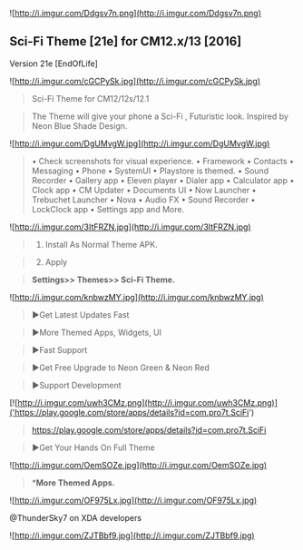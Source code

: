 
![http://i.imgur.com/Ddgsv7n.png](http://i.imgur.com/Ddgsv7n.png)

## Sci-Fi Theme [21e] for CM12.x/13 [2016]

Version 21e [EndOfLife]




![http://i.imgur.com/cGCPySk.jpg](http://i.imgur.com/cGCPySk.jpg)


> Sci-Fi Theme for CM12/12s/12.1 

>The Theme will give your phone a Sci-Fi , Futuristic look. Inspired by Neon Blue Shade Design.



![http://i.imgur.com/DgUMvgW.jpg](http://i.imgur.com/DgUMvgW.jpg)

> • Check screenshots for visual experience.
• Framework
• Contacts
• Messaging
• Phone
• SystemUI
• Playstore is themed.
• Sound Recorder
• Gallery app
• Eleven player
• Dialer app
• Calculator app
• Clock app
• CM Updater
• Documents UI
• Now Launcher
• Trebuchet Launcher
• Nova
• Audio FX
• Sound Recorder
• LockClock app
• Settings app
and More.




![http://i.imgur.com/3ItFRZN.jpg](http://i.imgur.com/3ItFRZN.jpg)

>1. Install As Normal Theme APK.

>2. Apply

>**Settings>> Themes>> Sci-Fi Theme.**



![http://i.imgur.com/knbwzMY.jpg](http://i.imgur.com/knbwzMY.jpg)

> ►Get Latest Updates Fast

>►More Themed Apps, Widgets, UI

>►Fast Support

>►Get Free Upgrade to Neon Green & Neon Red 

>►Support Development



[![http://i.imgur.com/uwh3CMz.png](http://i.imgur.com/uwh3CMz.png)]('https://play.google.com/store/apps/details?id=com.pro7t.SciFi')

>https://play.google.com/store/apps/details?id=com.pro7t.SciFi


> ►Get Your Hands On Full Theme



![http://i.imgur.com/OemSOZe.jpg](http://i.imgur.com/OemSOZe.jpg)


> ***More Themed Apps.**



![http://i.imgur.com/OF975Lx.jpg](http://i.imgur.com/OF975Lx.jpg)

@ThunderSky7 on XDA developers

![http://i.imgur.com/ZJTBbf9.jpg](http://i.imgur.com/ZJTBbf9.jpg)


 

